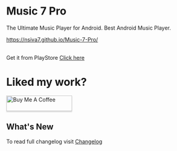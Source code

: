 # Music 7 Pro
The Ultimate Music Player for Android.
Best Android Music Player.

https://nsiva7.github.io/Music-7-Pro/

</br>Get it from PlayStore [Click here](https://play.google.com/store/apps/details?id=siva.app.music7pro)

# Liked my work?

<a href="https://www.bueacoffee.com/sivanimmala" target="_blank"><img src="https://www.buymeacoffee.com/assets/img/custom_images/orange_img.png" alt="Buy Me A Coffee" style="height: 41px !important;width: 174px !important;box-shadow: 0px 3px 2px 0px rgba(190, 190, 190, 0.5) !important;-webkit-box-shadow: 0px 3px 2px 0px rgba(190, 190, 190, 0.5) !important;" ></a>
## What's New

To read full changelog visit [Changelog](https://nsiva7.github.io/Music-7-Pro/Music_7_Pro_Changelog.txt)
